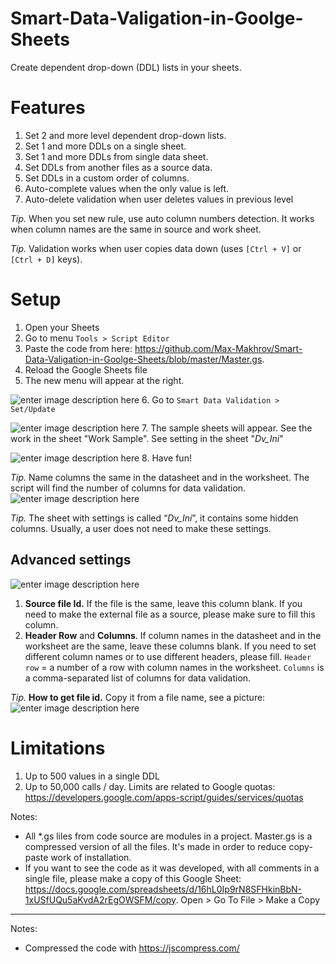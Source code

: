 # Smart-Data-Valigation-in-Goolge-Sheets
Create dependent drop-down (DDL) lists in your sheets.

# Features
1. Set 2 and more level dependent drop-down lists.
2. Set 1 and more DDLs on a single sheet.
3. Set 1 and more DDLs from single data sheet.
4. Set DDLs from another files as a source data.
5. Set DDLs in a custom order of columns.
6. Auto-complete values when the only value is left.
7. Auto-delete validation when user deletes values in previous level

*Tip.* When you set new rule, use auto column numbers detection. It works when column names are the same in source and work sheet.

*Tip.* Validation works when user copies data down (uses `[Ctrl + V]` or `[Ctrl + D]` keys).

# Setup
1. Open your Sheets
2. Go to menu `Tools > Script Editor`
3. Paste the code from here: https://github.com/Max-Makhrov/Smart-Data-Valigation-in-Goolge-Sheets/blob/master/Master.gs.
4. Reload the Google Sheets file
5. The new menu will appear at the right. 

![enter image description here](https://sheetswithmaxmakhrov.files.wordpress.com/2018/01/ddl9.png)
6. Go to `Smart Data Validation > Set/Update`

![enter image description here](https://sheetswithmaxmakhrov.files.wordpress.com/2018/01/ddl101.png)
7. The sample sheets will appear. See the work in the sheet "Work Sample". See setting in the sheet "_Dv_Ini_"

![enter image description here](https://sheetswithmaxmakhrov.files.wordpress.com/2018/01/ddl7.png)
8. Have fun!

*Tip.* Name columns the same in the datasheet and in the worksheet. The script will find the number of columns for data validation.
![enter image description here](https://sheetswithmaxmakhrov.files.wordpress.com/2018/01/ddl8.png)

*Tip.* The sheet with settings is called “_Dv_Ini_”, it contains some hidden columns. Usually, a user does not need to make these settings.

## Advanced settings
![enter image description here](https://sheetswithmaxmakhrov.files.wordpress.com/2018/01/ddl111.png?w=676)

1.  **Source file Id.**  If the file is the same, leave this column blank. If you need to make the external file as a source, please make sure to fill this column.
2.  **Header Row**  and  **Columns**. If column names in the datasheet and in the worksheet are the same, leave these columns blank. If you need to set different column names or to use different headers, please fill. `Header row`  = a number of a row with column names in the worksheet.  `Columns` is a comma-separated list of columns for data validation.

*Tip.* **How to get file id.** Copy it from a file name, see a picture:
![enter image description here](https://sheetswithmaxmakhrov.files.wordpress.com/2018/01/ddl12.png?w=676)




# Limitations
1. Up to 500 values in a single DDL
2. Up to 50,000 calls / day.
Limits are related to Google quotas: https://developers.google.com/apps-script/guides/services/quotas

Notes:
* All \*.gs liles from code source are modules in a project. Master.gs is a compressed version of all the files. It's made in order to reduce copy-paste work of installation.
* If you want to see the code as it was developed, with all comments in a single file, please make a copy of this Google Sheet: https://docs.google.com/spreadsheets/d/16hL0Ip9rN8SFHkinBbN-1xUSfUQu5aKvdA2rEgOWSFM/copy. Open > Go To File > Make a Copy



--------------

Notes:
* Compressed the code with https://jscompress.com/
<!--stackedit_data:
eyJoaXN0b3J5IjpbLTEyMTc2NzY0MzddfQ==
-->